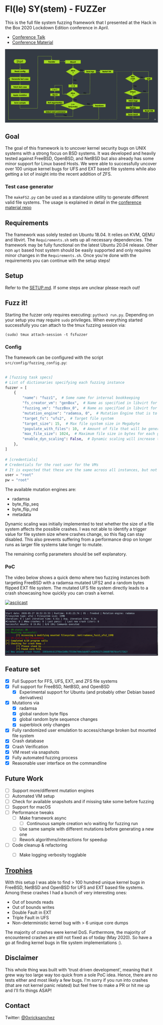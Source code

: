 # FI(le) SY(stem) - FUZZer


This is the full file system fuzzing framework that I presented at the Hack in the Box 2020 Lockdown Edition conference in April.

 * [Conference Talk](https://youtu.be/VNzKVOsn5qQ?t=17032)
 * [Conference Material](https://github.com/0xricksanchez/HITB2020_FSFUZZER)


![Framework overview](assets/framework.png)


## Goal

The goal of this framework is to uncover kernel security bugs on UNIX systems with a strong focus on BSD systems.
It was developed and heavily tested against FreeBSD, OpenBSD, and NetBSD but also already has some minor support for Linux based Hosts.
We were able to successfully uncover over 100 unique kernel bugs for UFS and EXT based file systems while also getting
a lot of insight into the recent addition of ZFS.

### Test case generator

The `makeFS2.py` can be used as a standalone utility to generate different valid file systems.
The usage is explained in detail in the [conference material repo](https://github.com/0xricksanchez/HITB2020_FSFUZZER)

## Requirements

The framework was solely tested on Ubuntu 18.04.
It relies on KVM, QEMU and libvirt.
The `Requirements.sh` sets up all necessary dependencies.
The framework may be fully functional on the latest Ubuntu 20.04 release.
Other non `apt` based host system should be easily supported and only requires minor changes in the `Requirements.sh`.
Once you're done with the requirements you can continue with the setup steps!

## Setup

Refer to the [SETUP.md](SETUP.md). If some steps are unclear please reach out!

## Fuzz it!

Starting the fuzzer only requires executing: `python3 run.py`.
Depending on your setup you may require `sudo` privileges.
When everything started successfully you can attach to the tmux fuzzing session via:

```
(sudo) tmux attach-session -t fsfuzzer
```

### Config

The framework can be configured with the script `src/config/fuzzing_config.py`:

```python

# [fuzzing task specs]
# List of dictionaries specifying each fuzzing instance
fuzzer = [
    {
        "name": "fuzz1",  # Some name for internal bookkeeping
        "fs_creator_vm": "genBox",  # Name as specified in libvirt for the VM handling the file system generation, can be the same across all instances
        "fuzzing_vm": "fuzzBox_0",  # Name as specified in libvirt for the VM handling the file system generation
        "mutation_engine": "radamsa, 0",  # Mutation Engine that is to be used, and size of mutation (radamsa takes no size argument)
        "target_fs": "ufs2",  # Target file system
        "target_size": 15,  # Max file system size in Megabyte
        "populate_with_files": 10,  # Amount of file that will be generated
        "max_file_size": 1024,  # Maximum file size in bytes for each generated file
        "enable_dyn_scaling": False,  # Dynamic scaling will increase the filesystem size periodically
    },
]

# [credentials]
# Credentials for the root user for the VMs
# It is expected that these are the same across all instances, but not necessarily root
user = "root"
pw = "root"
```

The available mutation engines are:

 - radamsa
 - byte_flip_seq
 - byte_flip_rnd
 - metadata
 
Dynamic scaling was initially implemented to test whether the size of a file system affects the possible crashes.
I was not able to identify a trigger value for file system size where crashes change, so this flag can stay disabled.
This also prevents suffering from a performance drop on longer runs as larger file systems take longer to mutate.

The remaining config parameters should be self explanatory.

### PoC

The video below shows a quick demo where two fuzzing instances both targeting FreeBSD with a radamsa mutated UFS2 and a random bytes flipped EXT file system.
The mutated UFS file system directly leads to a crash showcasing how quickly you can crash a kernel.

[![asciicast](https://asciinema.org/a/ABgNGFLU3TrUe4n7gOcduTrGk.svg)](https://asciinema.org/a/ABgNGFLU3TrUe4n7gOcduTrGk)


![fuzz_example](assets/stdout.png)

## Feature set

- [X] Full Support for FFS, UFS, EXT, and ZFS file systems
- [X] Full support for FreeBSD, NetBSD, and OpenBSD
    - [X] Experimental support for Ubuntu (and probably other Debian based derivatives)
- [X] Mutations via 
    - [X] radamsa
    - [X] global random byte flips
    - [X] global random byte sequence changes
    - [X] superblock only changes
- [X] Fully randomized user emulation to access/change broken but mounted file system
- [X] Crash database
- [X] Crash Verification
- [X] VM reset via snapshots
- [X] Fully automated fuzzing process
- [X] Reasonable user interface on the commandline

## Future Work

- [ ] Support more/different mutation engines
- [ ] Automated VM setup
- [ ] Check for available snapshots and if missing take some before fuzzing
- [ ] Support for macOS
- [ ] Performance tweaks
  - [ ] Make framework async
    - [ ] Continuous sample creation w/o waiting for fuzzing run
  - [ ] Use same sample with different mutations before generating a new one
  - [ ] Rework algorithms/interactions for speedup
- [ ] Code cleanup & refactoring
  - [ ] Make logging verbosity togglable


## [Trophies](https://www.freshbsd.org/search?q=Christopher+Krah&sort=commit_date)

With this setup I was able to find > 100 hundred unique kernel bugs in FreeBSD, NetBSD and OpenBSD for UFS and EXT based file systems.
Among these crashes I had a bunch of very interesting ones:

- Out of bounds reads
- Out of bounds writes
- Double Fault in EXT
- Triple Fault in UFS
- Non-deterministic kernel bug with > 6 unique core dumps

The majority of crashes were kernel DoS.
Furthermore, the majority of encountered crashes are still not fixed as of today (May 2020).
So have a go at finding kernel bugs in file system implementations :).

## Disclaimer

This whole thing was built with 'trust driven development', meaning that it grew way too large way too quick from a sole PoC idea.
Hence, there are no tests either and most likely a few bugs. 
I'm sorry if you run into crashes (that are not kernel panic related) but feel free to make a PR or hit me up and I'll fix things ASAP!

## Contact

Twitter: [@0xricksanchez](https://twitter.com/0xricksanchez)
